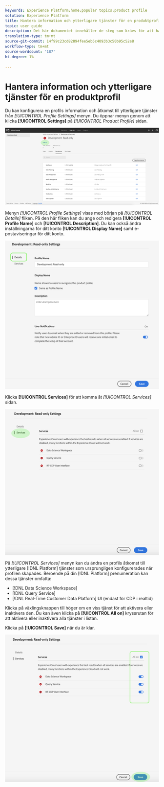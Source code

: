 ```yaml
---
keywords: Experience Platform;home;popular topics;product profile
solution: Experience Platform
title: Hantera information och ytterligare tjänster för en produktprofil
topic: user guide
description: Det här dokumentet innehåller de steg som krävs för att hantera information och ytterligare tjänster för en produktprofil i Adobe Admin Console. Du kan konfigurera information om en profil och få tillgång till ytterligare tjänster på menyn Profilinställningar.
translation-type: tm+mt
source-git-commit: 14f99c23cd82894fee5eb5c4093b3c50b95c52e8
workflow-type: tm+mt
source-wordcount: '187'
ht-degree: 1%

---
```



# Hantera information och ytterligare tjänster för en produktprofil

Du kan konfigurera en profils information och åtkomst till ytterligare tjänster från *[!UICONTROL Profile Settings]* menyn. Du öppnar menyn genom att klicka **[!UICONTROL Settings]** på *[!UICONTROL Product Profile]* sidan.

![profile-settings](../images/profile-settings.png)

Menyn *[!UICONTROL Profile Settings]* visas med början på *[!UICONTROL Details]* fliken. På den här fliken kan du ange och redigera **[!UICONTROL Profile Name]** och **[!UICONTROL Description]**. Du kan också ändra inställningarna för ditt konto **[!UICONTROL Display Name]** samt e-postaviseringar för ditt konto.

![edit-details-settings](../images/edit-details-settings.png)

Klicka **[!UICONTROL Services]** för att komma åt *[!UICONTROL Services]* sidan.

![services-page](../images/services-page.png)

På *[!UICONTROL Services]* menyn kan du ändra en profils åtkomst till ytterligare [!DNL Platform] tjänster som ursprungligen konfigurerades när profilen skapades. Beroende på din [!DNL Platform] prenumeration kan dessa tjänster omfatta:

- [!DNL Data Science Workspace]
- [!DNL Query Service]
- [!DNL Real-Time Customer Data Platform] UI (endast för CDP i realtid)

Klicka på växlingsknappen till höger om en viss tjänst för att aktivera eller inaktivera den. Du kan även klicka på **[!UICONTROL All on]** kryssrutan för att aktivera eller inaktivera alla tjänster i listan.

Klicka på **[!UICONTROL Save]** när du är klar.

![edit-additional-services](../images/edit-additional-services.png)